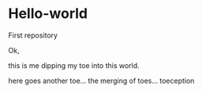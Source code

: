 # Hello-world
First repository

Ok, 

this is me dipping my toe into this world. 

here goes another toe... the merging of toes... toeception
